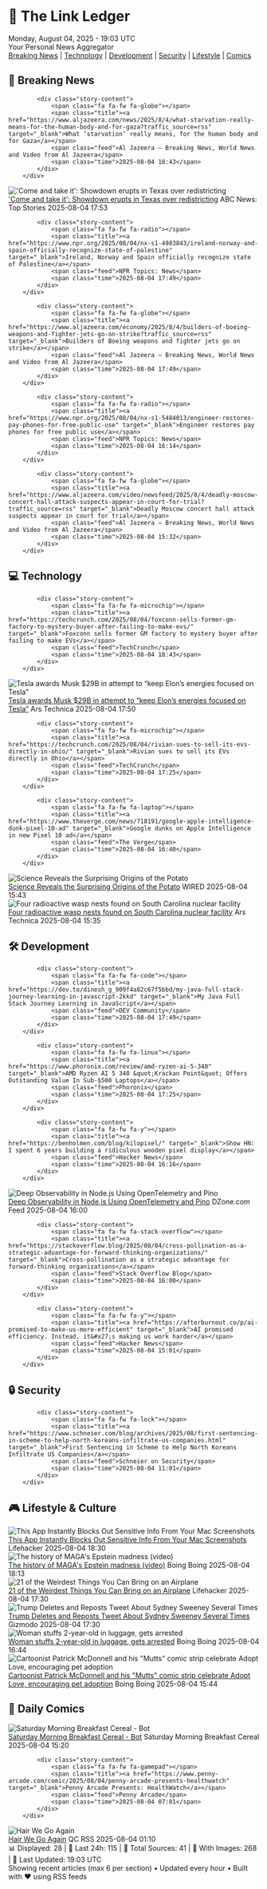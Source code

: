 <!-- Processing 54 RSS feeds at 2025-08-04 19:03:47 UTC -->
<!-- Processing: Poorly Drawn Lines -->
<!-- Processing: Garfield -->
<!-- Processing: Questionable Content -->
<!-- Processing: CNN Top Stories -->
<!-- Processing: CNN Breaking News -->
<!-- Processing: BBC Breaking News -->
<!-- Processing: Al Jazeera Breaking News -->
<!-- Processing: NPR News -->
<!-- Processing: Reuters Top News -->
<!-- Processing: ABC News Breaking -->
<!-- Processing: Sky News World -->
<!-- Processing: TechCrunch -->
<!-- Processing: Ars Technica -->
<!-- Processing: Lobsters Python -->
<!-- Processing: Hacker News -->
<!-- Processing: StackOverflow Blog -->
<!-- Processing: DistroWatch -->
<!-- Processing: Red Hat Blog -->
<!-- Processing: Martin Fowler -->
<!-- Processing: Coding Horror -->
<!-- Processing: Lifehacker -->
<!-- Processing: Boing Boing -->
<!-- Generated 5 new posts out of 22 feeds processed -->
<div class="newspaper-header">
    <h1 class="newspaper-title">📰 The Link Ledger</h1>
    <div class="newspaper-date">Monday, August 04, 2025 - 19:03 UTC</div>
    <div class="newspaper-subtitle">Your Personal News Aggregator</div>
</div>

<div class="newspaper-nav">
    <a href="#breaking">Breaking News</a> |
    <a href="#tech">Technology</a> |
    <a href="#dev">Development</a> |
    <a href="#security">Security</a> |
    <a href="#lifestyle">Lifestyle</a> |
    <a href="#webcomics">Comics</a>
</div>

<div class="news-section breaking-news" id="breaking">
<h2 class="section-header">🚨 Breaking News</h2>
<div class="stories-container">
<div class="story">
            
            <div class="story-content">
                <span class="fa fa-fw fa-globe"></span>
                <span class="title"><a href="https://www.aljazeera.com/news/2025/8/4/what-starvation-really-means-for-the-human-body-and-for-gaza?traffic_source=rss" target="_blank">What ‘starvation’ really means, for the human body and for Gaza</a></span>
                <span class="feed">Al Jazeera – Breaking News, World News and Video from Al Jazeera</span>
                <span class="time">2025-08-04 18:43</span>
            </div>
        </div>
<div class="story">
            <img src="https://s.abcnews.com/images/Politics/texas-capitol-gty-jef-250804_1754316159328_hpMain_4x3t_384.jpg" alt="&#x27;Come and take it&#x27;: Showdown erupts in Texas over redistricting" class="story-image" loading="lazy" onerror="this.style.display='none'">
            <div class="story-content">
                <span class="fa fa-fw fa-tv"></span>
                <span class="title"><a href="https://abcnews.go.com/Politics/showdown-texas-abbott-threatens-democrats-fled-protest-redistricting/story?id=124343408" target="_blank">&#x27;Come and take it&#x27;: Showdown erupts in Texas over redistricting</a></span>
                <span class="feed">ABC News: Top Stories</span>
                <span class="time">2025-08-04 17:53</span>
            </div>
        </div>
<div class="story">
            
            <div class="story-content">
                <span class="fa fa-fw fa-radio"></span>
                <span class="title"><a href="https://www.npr.org/2025/08/04/nx-s1-4983843/ireland-norway-and-spain-officially-recognize-state-of-palestine" target="_blank">Ireland, Norway and Spain officially recognize state of Palestine</a></span>
                <span class="feed">NPR Topics: News</span>
                <span class="time">2025-08-04 17:49</span>
            </div>
        </div>
<div class="story">
            
            <div class="story-content">
                <span class="fa fa-fw fa-globe"></span>
                <span class="title"><a href="https://www.aljazeera.com/economy/2025/8/4/builders-of-boeing-weapons-and-fighter-jets-go-on-strike?traffic_source=rss" target="_blank">Builders of Boeing weapons and fighter jets go on strike</a></span>
                <span class="feed">Al Jazeera – Breaking News, World News and Video from Al Jazeera</span>
                <span class="time">2025-08-04 17:49</span>
            </div>
        </div>
<div class="story">
            
            <div class="story-content">
                <span class="fa fa-fw fa-radio"></span>
                <span class="title"><a href="https://www.npr.org/2025/08/04/nx-s1-5484013/engineer-restores-pay-phones-for-free-public-use" target="_blank">Engineer restores pay phones for free public use</a></span>
                <span class="feed">NPR Topics: News</span>
                <span class="time">2025-08-04 16:14</span>
            </div>
        </div>
<div class="story">
            
            <div class="story-content">
                <span class="fa fa-fw fa-globe"></span>
                <span class="title"><a href="https://www.aljazeera.com/video/newsfeed/2025/8/4/deadly-moscow-concert-hall-attack-suspects-appear-in-court-for-trial?traffic_source=rss" target="_blank">Deadly Moscow concert hall attack suspects appear in court for trial</a></span>
                <span class="feed">Al Jazeera – Breaking News, World News and Video from Al Jazeera</span>
                <span class="time">2025-08-04 15:32</span>
            </div>
        </div>
</div>
</div>
<div class="news-section tech-news" id="tech">
<h2 class="section-header">💻 Technology</h2>
<div class="stories-container">
<div class="story">
            
            <div class="story-content">
                <span class="fa fa-fw fa-microchip"></span>
                <span class="title"><a href="https://techcrunch.com/2025/08/04/foxconn-sells-former-gm-factory-to-mystery-buyer-after-failing-to-make-evs/" target="_blank">Foxconn sells former GM factory to mystery buyer after failing to make EVs</a></span>
                <span class="feed">TechCrunch</span>
                <span class="time">2025-08-04 18:43</span>
            </div>
        </div>
<div class="story">
            <img src="https://cdn.arstechnica.net/wp-content/uploads/2020/02/elon-musk-money-pile-500x500-1733183355.jpg" alt="Tesla awards Musk $29B in attempt to “keep Elon’s energies focused on Tesla”" class="story-image" loading="lazy" onerror="this.style.display='none'">
            <div class="story-content">
                <span class="fa fa-fw fa-cog"></span>
                <span class="title"><a href="https://arstechnica.com/tech-policy/2025/08/tesla-awards-elon-musk-29-billion-after-much-larger-pay-plan-blocked-in-court/" target="_blank">Tesla awards Musk $29B in attempt to “keep Elon’s energies focused on Tesla”</a></span>
                <span class="feed">Ars Technica</span>
                <span class="time">2025-08-04 17:50</span>
            </div>
        </div>
<div class="story">
            
            <div class="story-content">
                <span class="fa fa-fw fa-microchip"></span>
                <span class="title"><a href="https://techcrunch.com/2025/08/04/rivian-sues-to-sell-its-evs-directly-in-ohio/" target="_blank">Rivian sues to sell its EVs directly in Ohio</a></span>
                <span class="feed">TechCrunch</span>
                <span class="time">2025-08-04 17:25</span>
            </div>
        </div>
<div class="story">
            
            <div class="story-content">
                <span class="fa fa-fw fa-laptop"></span>
                <span class="title"><a href="https://www.theverge.com/news/718191/google-apple-intelligence-dunk-pixel-10-ad" target="_blank">Google dunks on Apple Intelligence in new Pixel 10 ad</a></span>
                <span class="feed">The Verge</span>
                <span class="time">2025-08-04 16:40</span>
            </div>
        </div>
<div class="story">
            <img src="https://media.wired.com/photos/68908b276bb0719eceabf2e0/master/pass/GettyImages-1353271240.jpg" alt="Science Reveals the Surprising Origins of the Potato" class="story-image" loading="lazy" onerror="this.style.display='none'">
            <div class="story-content">
                <span class="fa fa-fw fa-bolt"></span>
                <span class="title"><a href="https://www.wired.com/story/science-reveals-the-surprising-origins-of-the-potato/" target="_blank">Science Reveals the Surprising Origins of the Potato</a></span>
                <span class="feed">WIRED</span>
                <span class="time">2025-08-04 15:43</span>
            </div>
        </div>
<div class="story">
            <img src="https://cdn.arstechnica.net/wp-content/uploads/2025/08/GettyImages-905173626-500x500.jpg" alt="Four radioactive wasp nests found on South Carolina nuclear facility" class="story-image" loading="lazy" onerror="this.style.display='none'">
            <div class="story-content">
                <span class="fa fa-fw fa-cog"></span>
                <span class="title"><a href="https://arstechnica.com/health/2025/08/radioactive-wasp-nests-spring-up-in-decadesold-nuclear-site-in-south-carolina/" target="_blank">Four radioactive wasp nests found on South Carolina nuclear facility</a></span>
                <span class="feed">Ars Technica</span>
                <span class="time">2025-08-04 15:35</span>
            </div>
        </div>
</div>
</div>
<div class="news-section dev-news" id="dev">
<h2 class="section-header">🛠️ Development</h2>
<div class="stories-container">
<div class="story">
            
            <div class="story-content">
                <span class="fa fa-fw fa-code"></span>
                <span class="title"><a href="https://dev.to/dinesh_g_909f4a82c67f5bbd/my-java-full-stack-journey-learning-in-javascript-2kkd" target="_blank">My Java Full Stack Journey Learning in JavaScript</a></span>
                <span class="feed">DEV Community</span>
                <span class="time">2025-08-04 17:49</span>
            </div>
        </div>
<div class="story">
            
            <div class="story-content">
                <span class="fa fa-fw fa-linux"></span>
                <span class="title"><a href="https://www.phoronix.com/review/amd-ryzen-ai-5-340" target="_blank">AMD Ryzen AI 5 340 &quot;Krackan Point&quot; Offers Outstanding Value In Sub-$500 Laptops</a></span>
                <span class="feed">Phoronix</span>
                <span class="time">2025-08-04 17:25</span>
            </div>
        </div>
<div class="story">
            
            <div class="story-content">
                <span class="fa fa-fw fa-y"></span>
                <span class="title"><a href="https://benholmen.com/blog/kilopixel/" target="_blank">Show HN: I spent 6 years building a ridiculous wooden pixel display</a></span>
                <span class="feed">Hacker News</span>
                <span class="time">2025-08-04 16:16</span>
            </div>
        </div>
<div class="story">
            <img src="https://dz2cdn1.dzone.com/thumbnail?fid=18543817&w=600" alt="Deep Observability in Node.js Using OpenTelemetry and Pino" class="story-image" loading="lazy" onerror="this.style.display='none'">
            <div class="story-content">
                <span class="fa fa-fw fa-newspaper"></span>
                <span class="title"><a href="https://dzone.com/articles/observability-nodejs-opentelemetry-pino" target="_blank">Deep Observability in Node.js Using OpenTelemetry and Pino</a></span>
                <span class="feed">DZone.com Feed</span>
                <span class="time">2025-08-04 16:00</span>
            </div>
        </div>
<div class="story">
            
            <div class="story-content">
                <span class="fa fa-fw fa-stack-overflow"></span>
                <span class="title"><a href="https://stackoverflow.blog/2025/08/04/cross-pollination-as-a-strategic-advantage-for-forward-thinking-organizations/" target="_blank">Cross-pollination as a strategic advantage for forward-thinking organizations</a></span>
                <span class="feed">Stack Overflow Blog</span>
                <span class="time">2025-08-04 16:00</span>
            </div>
        </div>
<div class="story">
            
            <div class="story-content">
                <span class="fa fa-fw fa-y"></span>
                <span class="title"><a href="https://afterburnout.co/p/ai-promised-to-make-us-more-efficient" target="_blank">AI promised efficiency. Instead, it&#x27;s making us work harder</a></span>
                <span class="feed">Hacker News</span>
                <span class="time">2025-08-04 15:01</span>
            </div>
        </div>
</div>
</div>
<div class="news-section security-news" id="security">
<h2 class="section-header">🔒 Security</h2>
<div class="stories-container">
<div class="story">
            
            <div class="story-content">
                <span class="fa fa-fw fa-lock"></span>
                <span class="title"><a href="https://www.schneier.com/blog/archives/2025/08/first-sentencing-in-scheme-to-help-north-koreans-infiltrate-us-companies.html" target="_blank">First Sentencing in Scheme to Help North Koreans Infiltrate US Companies</a></span>
                <span class="feed">Schneier on Security</span>
                <span class="time">2025-08-04 11:01</span>
            </div>
        </div>
</div>
</div>
<div class="news-section lifestyle-news" id="lifestyle">
<h2 class="section-header">🎮 Lifestyle & Culture</h2>
<div class="stories-container">
<div class="story">
            <img src="https://lifehacker.com/imagery/articles/01K1V02SD4P14MZKZST7KWXHC1/hero-image.png" alt="This App Instantly Blocks Out Sensitive Info From Your Mac Screenshots" class="story-image" loading="lazy" onerror="this.style.display='none'">
            <div class="story-content">
                <span class="fa fa-fw fa-life-ring"></span>
                <span class="title"><a href="https://lifehacker.com/tech/screenfloat-instantly-blocks-out-sensitive-info-from-your-mac-screenshots?utm_medium=RSS" target="_blank">This App Instantly Blocks Out Sensitive Info From Your Mac Screenshots</a></span>
                <span class="feed">Lifehacker</span>
                <span class="time">2025-08-04 18:30</span>
            </div>
        </div>
<div class="story">
            <img src="https://i0.wp.com/boingboing.net/wp-content/uploads/2024/05/Screenshot-2024-05-06-at-8.40.24%E2%80%AFAM-e1747327391943.jpg?fit=768%2C676&amp;quality=60&amp;ssl=1" alt="The history of MAGA&#x27;s Epstein madness (video)" class="story-image" loading="lazy" onerror="this.style.display='none'">
            <div class="story-content">
                <span class="fa fa-fw fa-arrow-right"></span>
                <span class="title"><a href="https://boingboing.net/2025/08/04/the-history-of-magas-epstein-madness-video.html" target="_blank">The history of MAGA&#x27;s Epstein madness (video)</a></span>
                <span class="feed">Boing Boing</span>
                <span class="time">2025-08-04 18:13</span>
            </div>
        </div>
<div class="story">
            <img src="https://lifehacker.com/imagery/articles/01K1V05G4AD0Q2H90WNP1GMNDZ/hero-image.png" alt="21 of the Weirdest Things You Can Bring on an Airplane" class="story-image" loading="lazy" onerror="this.style.display='none'">
            <div class="story-content">
                <span class="fa fa-fw fa-life-ring"></span>
                <span class="title"><a href="https://lifehacker.com/travel/weirdest-things-you-can-bring-on-an-airplane?utm_medium=RSS" target="_blank">21 of the Weirdest Things You Can Bring on an Airplane</a></span>
                <span class="feed">Lifehacker</span>
                <span class="time">2025-08-04 17:30</span>
            </div>
        </div>
<div class="story">
            <img src="https://gizmodo.com/app/uploads/2025/08/sydney-sweeney-and-donald-trump.jpg" alt="Trump Deletes and Reposts Tweet About Sydney Sweeney Several Times" class="story-image" loading="lazy" onerror="this.style.display='none'">
            <div class="story-content">
                <span class="fa fa-fw fa-computer"></span>
                <span class="title"><a href="https://gizmodo.com/trump-deletes-and-reposts-tweet-about-sydney-sweeney-several-times-2000638509" target="_blank">Trump Deletes and Reposts Tweet About Sydney Sweeney Several Times</a></span>
                <span class="feed">Gizmodo</span>
                <span class="time">2025-08-04 17:30</span>
            </div>
        </div>
<div class="story">
            <img src="https://i0.wp.com/boingboing.net/wp-content/uploads/2025/06/nz-e1754325791924.jpg?fit=600%2C396&amp;quality=60&amp;ssl=1" alt="Woman stuffs 2-year-old in luggage, gets arrested" class="story-image" loading="lazy" onerror="this.style.display='none'">
            <div class="story-content">
                <span class="fa fa-fw fa-arrow-right"></span>
                <span class="title"><a href="https://boingboing.net/2025/08/04/woman-stuffs-2-year-old-in-luggage-gets-arrested.html" target="_blank">Woman stuffs 2-year-old in luggage, gets arrested</a></span>
                <span class="feed">Boing Boing</span>
                <span class="time">2025-08-04 16:44</span>
            </div>
        </div>
<div class="story">
            <img src="https://i0.wp.com/boingboing.net/wp-content/uploads/2025/08/250804-Adopt-Love-MUTTS-square-1.png?fit=1200%2C700&amp;quality=55&amp;ssl=1" alt="Cartoonist Patrick McDonnell and his &quot;Mutts&quot; comic strip celebrate Adopt Love, encouraging pet adoption" class="story-image" loading="lazy" onerror="this.style.display='none'">
            <div class="story-content">
                <span class="fa fa-fw fa-arrow-right"></span>
                <span class="title"><a href="https://boingboing.net/2025/08/04/cartoonist-patrick-mcdonnell-and-his-mutts-comic-strip-celebrate-adopt-love-encouraging-pet-adoption.html" target="_blank">Cartoonist Patrick McDonnell and his &quot;Mutts&quot; comic strip celebrate Adopt Love, encouraging pet adoption</a></span>
                <span class="feed">Boing Boing</span>
                <span class="time">2025-08-04 15:44</span>
            </div>
        </div>
</div>
</div>
<div class="news-section webcomics-section" id="webcomics">
<h2 class="section-header">🎨 Daily Comics</h2>
<div class="stories-container">
<div class="story">
            <img src="https://www.smbc-comics.com/comics/1753766683-20250804.png" alt="Saturday Morning Breakfast Cereal - Bot" class="story-image" loading="lazy" onerror="this.style.display='none'">
            <div class="story-content">
                <span class="fa fa-fw fa-smile"></span>
                <span class="title"><a href="https://www.smbc-comics.com/comic/bot-2" target="_blank">Saturday Morning Breakfast Cereal - Bot</a></span>
                <span class="feed">Saturday Morning Breakfast Cereal</span>
                <span class="time">2025-08-04 15:20</span>
            </div>
        </div>
<div class="story">
            
            <div class="story-content">
                <span class="fa fa-fw fa-gamepad"></span>
                <span class="title"><a href="https://www.penny-arcade.com/comic/2025/08/04/penny-arcade-presents-healthwatch" target="_blank">Penny Arcade Presents: HealthWatch</a></span>
                <span class="feed">Penny Arcade</span>
                <span class="time">2025-08-04 07:01</span>
            </div>
        </div>
<div class="story">
            <img src="http://www.questionablecontent.net/comics/5627.png" alt="Hair We Go Again" class="story-image" loading="lazy" onerror="this.style.display='none'">
            <div class="story-content">
                <span class="fa fa-fw fa-music"></span>
                <span class="title"><a href="http://questionablecontent.net/view.php?comic=5627" target="_blank">Hair We Go Again</a></span>
                <span class="feed">QC RSS</span>
                <span class="time">2025-08-04 01:10</span>
            </div>
        </div>
</div>
</div>

<div class="newspaper-footer">
    <div class="stats">
        📊 Displayed: 28 | 📅 Last 24h: 115 | 📡 Total Sources: 41 | 📸 With Images: 268 |
        🔄 Last Updated: 19:03 UTC
    </div>
    <div class="footer-note">
        Showing recent articles (max 6 per section) • Updated every hour • Built with ❤️ using RSS feeds
    </div>
</div>
